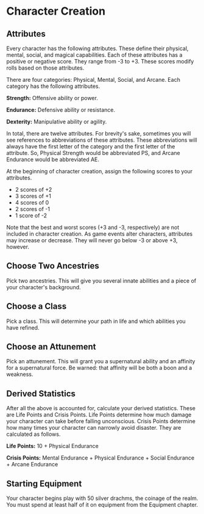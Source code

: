 # Character Creation

## Attributes

Every character has the following attributes. These define their physical, mental, social, and magical capabilities.
Each of these attributes has a positive or negative score. They range from -3 to +3. These scores modify rolls
based on those attributes.

There are four categories: Physical, Mental, Social, and Arcane. Each category has the following attributes.

**Strength:** Offensive ability or power.

**Endurance:** Defensive ability or resistance.

**Dexterity:** Manipulative ability or agility.

In total, there are twelve attributes. For brevity's sake, sometimes you will see references to abbreviations of these attributes. These abbreviations will always have the first letter of the category and the first letter of the attribute. So, Physical Strength would be abbreviated PS, and Arcane Endurance would be abbreviated AE.

At the beginning of character creation, assign the following scores to your attributes.

* 2 scores of +2
* 3 scores of +1
* 4 scores of 0
* 2 scores of -1
* 1 score of -2

Note that the best and worst scores (+3 and -3, respectively) are not included in character creation.
As game events alter characters, attributes may increase or decrease. They will never go below -3 or
above +3, however.

## Choose Two Ancestries

Pick two ancestries. This will give you several innate abilities and a piece of your character's background.

## Choose a Class

Pick a class. This will determine your path in life and which abilities you have refined.

## Choose an Attunement

Pick an attunement. This will grant you a supernatural ability and an affinity for a supernatural force. Be warned: that affinity will be both a boon and a weakness.

## Derived Statistics

After all the above is accounted for, calculate your derived statistics. These are Life Points and Crisis Points. Life Points determine how much damage your character can take before falling unconscious. Crisis Points determine how many times your character can narrowly avoid disaster. They are calculated as follows.

**Life Points:** 10 + Physical Endurance

**Crisis Points:** Mental Endurance + Physical Endurance + Social Endurance + Arcane Endurance

## Starting Equipment

Your character begins play with 50 silver drachms, the coinage of the realm. You must spend at least half of it on equipment from the Equipment chapter.
